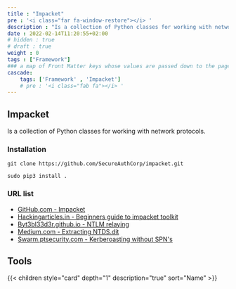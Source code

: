```yaml
---
title : "Impacket"
pre : '<i class="far fa-window-restore"></i> '
description : "Is a collection of Python classes for working with network protocols."
date : 2022-02-14T11:20:55+02:00
# hidden : true
# draft : true
weight : 0
tags : ["Framework"]
### a map of Front Matter keys whose values are passed down to the page's descendants unless overwritten by self or a closer ancestor's cascade. 
cascade:
    tags: ['Framework' , 'Impacket']
    # pre : '<i class="fab fa"></i> '
---
```


## Impacket

Is a collection of Python classes for working with network protocols.

### Installation

```plain
git clone https://github.com/SecureAuthCorp/impacket.git
```

```plain
sudo pip3 install .
```

### URL list

* [GitHub.com - Impacket](https://github.com/SecureAuthCorp/impacket/)
* [Hackingarticles.in - Beginners guide to impacket toolkit](https://www.hackingarticles.in/beginners-guide-to-impacket-tool-kit-part-1/)
* [Byt3bl33d3r.github.io - NTLM relaying](https://byt3bl33d3r.github.io/practical-guide-to-ntlm-relaying-in-2017-aka-getting-a-foothold-in-under-5-minutes.html)
* [Medium.com - Extracting NTDS.dit](https://medium.com/@bondo.mike/extracting-and-cracking-ntds-dit-2b266214f277)
* [Swarm.ptsecurity.com - Kerberoasting without SPN's](https://swarm.ptsecurity.com/kerberoasting-without-spns/)

## Tools

{{< children style="card" depth="1" description="true" sort="Name"  >}}
